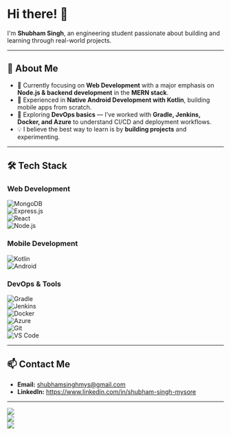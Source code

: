 # Hi there! 👋  

I'm **Shubham Singh**, an engineering student passionate about building and learning through real-world projects.  

---

## 🚀 About Me  

- 🔹 Currently focusing on **Web Development** with a major emphasis on **Node.js & backend development** in the **MERN stack**.  
- 🔹 Experienced in **Native Android Development with Kotlin**, building mobile apps from scratch.  
- 🔹 Exploring **DevOps basics** — I’ve worked with **Gradle, Jenkins, Docker, and Azure** to understand CI/CD and deployment workflows.  
- 💡 I believe the best way to learn is by **building projects** and experimenting.  

---

## 🛠️ Tech Stack  

### Web Development  
![MongoDB](https://img.shields.io/badge/MongoDB-4EA94B?style=for-the-badge&logo=mongodb&logoColor=white)  
![Express.js](https://img.shields.io/badge/Express.js-000000?style=for-the-badge&logo=express&logoColor=white)  
![React](https://img.shields.io/badge/React-20232A?style=for-the-badge&logo=react&logoColor=61DAFB)  
![Node.js](https://img.shields.io/badge/Node.js-43853D?style=for-the-badge&logo=node.js&logoColor=white)  

### Mobile Development  
![Kotlin](https://img.shields.io/badge/Kotlin-0095D5?style=for-the-badge&logo=kotlin&logoColor=white)  
![Android](https://img.shields.io/badge/Android-3DDC84?style=for-the-badge&logo=android&logoColor=white)  

### DevOps & Tools  
![Gradle](https://img.shields.io/badge/Gradle-02303A?style=for-the-badge&logo=gradle&logoColor=white)  
![Jenkins](https://img.shields.io/badge/Jenkins-D24939?style=for-the-badge&logo=jenkins&logoColor=white)  
![Docker](https://img.shields.io/badge/Docker-2496ED?style=for-the-badge&logo=docker&logoColor=white)  
![Azure](https://img.shields.io/badge/Azure-0078D4?style=for-the-badge&logo=microsoftazure&logoColor=white)  
![Git](https://img.shields.io/badge/Git-F05032?style=for-the-badge&logo=git&logoColor=white)  
![VS Code](https://img.shields.io/badge/VS%20Code-0078d7?style=for-the-badge&logo=visual-studio-code&logoColor=white)   

---

## 📫 Contact Me  

- **Email:** shubhamsinghmys@gmail.com  
- **LinkedIn:** https://www.linkedin.com/in/shubham-singh-mysore

---

![](http://github-profile-summary-cards.vercel.app/api/cards/profile-details?username=ShubhamSingh-04&theme=vision_friendly_dark)  
![](http://github-profile-summary-cards.vercel.app/api/cards/most-commit-language?username=ShubhamSingh-04&theme=vision_friendly_dark)  
![](http://github-profile-summary-cards.vercel.app/api/cards/stats?username=ShubhamSingh-04&theme=vision_friendly_dark)
